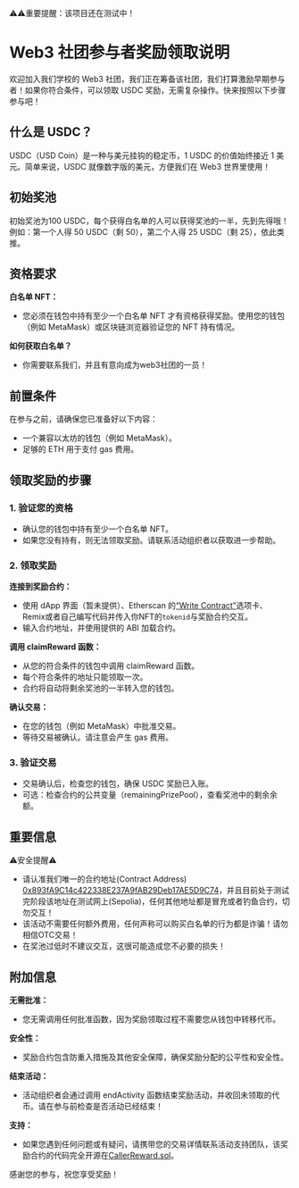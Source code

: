 ⚠️⚠️重要提醒：该项目还在测试中！

# Web3 社团参与者奖励领取说明
欢迎加入我们学校的 Web3 社团，我们正在筹备该社团，我们打算激励早期参与者！如果你符合条件，可以领取 USDC 奖励，无需复杂操作。快来按照以下步骤参与吧！

## 什么是 USDC？
USDC（USD Coin）是一种与美元挂钩的稳定币，1 USDC 的价值始终接近 1 美元。简单来说，USDC 就像数字版的美元，方便我们在 Web3 世界里使用！

## 初始奖池
初始奖池为100 USDC，每个获得白名单的人可以获得奖池的一半，先到先得哦！
例如：第一个人得 50 USDC（剩 50），第二个人得 25 USDC（剩 25），依此类推。

## 资格要求
**白名单 NFT：**  
- 您必须在钱包中持有至少一个白名单 NFT 才有资格获得奖励。使用您的钱包（例如 MetaMask）或区块链浏览器验证您的 NFT 持有情况。

**如何获取白名单？**
- 你需要联系我们，并且有意向成为web3社团的一员！

## 前置条件
在参与之前，请确保您已准备好以下内容：  
- 一个兼容以太坊的钱包（例如 MetaMask）。  
- 足够的 ETH 用于支付 gas 费用。  

## 领取奖励的步骤
### 1. 验证您的资格
- 确认您的钱包中持有至少一个白名单 NFT。  
- 如果您没有持有，则无法领取奖励。请联系活动组织者以获取进一步帮助。

### 2. 领取奖励
**连接到奖励合约：**  
- 使用 dApp 界面（暂未提供）、Etherscan 的[“Write Contract”](https://sepolia.etherscan.io/address/0x893fA9C14c422338E237A9fAB29Deb17AE5D9C74#writeContract)选项卡、 Remix或者自己编写代码并传入你NFT的`tokenid`与奖励合约交互。  
- 输入合约地址，并使用提供的 ABI 加载合约。  

**调用 claimReward 函数：**  
- 从您的符合条件的钱包中调用 claimReward 函数。  
- 每个符合条件的地址只能领取一次。  
- 合约将自动将剩余奖池的一半转入您的钱包。  

**确认交易：**  
- 在您的钱包（例如 MetaMask）中批准交易。  
- 等待交易被确认。请注意会产生 gas 费用。

### 3. 验证交易
- 交易确认后，检查您的钱包，确保 USDC 奖励已入账。  
- 可选：检查合约的公共变量（remainingPrizePool），查看奖池中的剩余余额。

## 重要信息
⚠️安全提醒⚠️
- 请认准我们唯一的合约地址(Contract Address) [0x893fA9C14c422338E237A9fAB29Deb17AE5D9C74](https://sepolia.etherscan.io/address/0x893fA9C14c422338E237A9fAB29Deb17AE5D9C74)，并且目前处于测试完阶段该地址在测试网上(Sepolia)，任何其他地址都是冒充或者钓鱼合约，切勿交互！
- 该活动不需要任何额外费用，任何声称可以购买白名单的行为都是诈骗！请勿相信OTC交易！
- 在奖池过低时不建议交互，这很可能造成您不必要的损失！


## 附加信息
**无需批准：**  
- 您无需调用任何批准函数，因为奖励领取过程不需要您从钱包中转移代币。  

**安全性：**  
- 奖励合约包含防重入措施及其他安全保障，确保奖励分配的公平性和安全性。  

**结束活动：**  
- 活动组织者会通过调用 endActivity 函数结束奖励活动，并收回未领取的代币。请在参与前检查是否活动已经结束！

**支持：**  
- 如果您遇到任何问题或有疑问，请携带您的交易详情联系活动支持团队，该奖励合约的代码完全开源在[CallerReward.sol](CallerReward.sol)。

感谢您的参与，祝您享受奖励！
